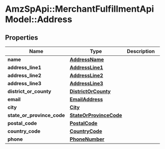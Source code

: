# AmzSpApi::MerchantFulfillmentApiModel::Address

## Properties
Name | Type | Description | Notes
------------ | ------------- | ------------- | -------------
**name** | [**AddressName**](AddressName.md) |  | 
**address_line1** | [**AddressLine1**](AddressLine1.md) |  | 
**address_line2** | [**AddressLine2**](AddressLine2.md) |  | [optional] 
**address_line3** | [**AddressLine3**](AddressLine3.md) |  | [optional] 
**district_or_county** | [**DistrictOrCounty**](DistrictOrCounty.md) |  | [optional] 
**email** | [**EmailAddress**](EmailAddress.md) |  | 
**city** | [**City**](City.md) |  | 
**state_or_province_code** | [**StateOrProvinceCode**](StateOrProvinceCode.md) |  | [optional] 
**postal_code** | [**PostalCode**](PostalCode.md) |  | 
**country_code** | [**CountryCode**](CountryCode.md) |  | 
**phone** | [**PhoneNumber**](PhoneNumber.md) |  | 


